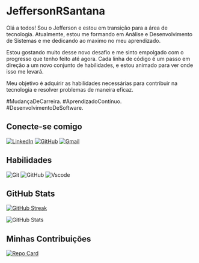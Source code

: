 # JeffersonRSantana
Olá a todos! Sou o Jefferson e estou em transição para a área de tecnologia. Atualmente, estou me formando em Análise e Desenvolvimento de Sistemas e me dedicando ao maximo no meu aprendizado.

Estou gostando muito desse novo desafio e me sinto empolgado com o progresso que tenho feito até agora. Cada linha de código é um passo em direção a um novo conjunto de habilidades, e estou animado para ver onde isso me levará.

Meu objetivo é adquirir as habilidades necessárias para contribuir na tecnologia e resolver problemas de maneira eficaz.

#MudançaDeCarreira.
#AprendizadoContínuo.
#DesenvolvimentoDeSoftware.

## Conecte-se comigo

[![LinkedIn](https://img.shields.io/badge/LinkedIn-0077B5?style=for-the-badge&logo=linkedin&logoColor=white)](https://www.linkedin.com/in/jeffersonnsaantana/)  [![GitHub](https://img.shields.io/badge/GitHub-100000?style=for-the-badge&logo=github&logoColor=white)](https://github.com/JeffersonRSantana) [![Gmail](https://img.shields.io/badge/Gmail-333333?style=for-the-badge&logo=gmail&logoColor=red)](mailto:jeffersonn.Saantana@gmail.com)
## Habilidades

![Git](https://img.shields.io/badge/GIT-E44C30?style=for-the-badge&logo=git&logoColor=white) ![GitHub](https://img.shields.io/badge/GitHub-ec63a1?style=for-the-badge&logo=github&logocolor=fff) ![Vscode](https://img.shields.io/badge/Vscode-007ACC?style=for-the-badge&logo=visual-studio-code&logoColor=white) 



## GitHub Stats

[![GitHub Streak](https://streak-stats.demolab.com/?user=JeffersonRSantana&theme=bear&background=000&border=30A3DC&dates=FFF)](https://git.io/streak-stats)

![GitHub Stats](https://github-readme-stats.vercel.app/api?username=JeffersonRSantana&theme=transparent&bg_color=000&border_color=30A3DC&show_icons=true&icon_color=30A3DC&title_color=E94D5F&text_color=FFF)


## Minhas Contribuições

[![Repo Card](https://github-readme-stats.vercel.app/api/pin/?username=JeffersonRSantana&repo=dio-lab-open-sourceO&bg_color=000&border_color=30A3DC&show_icons=true&icon_color=30A3DC&title_color=E94D5F&text_color=FFF)](https://github.com/JeffersonRSantana/dio-lab-open-source)